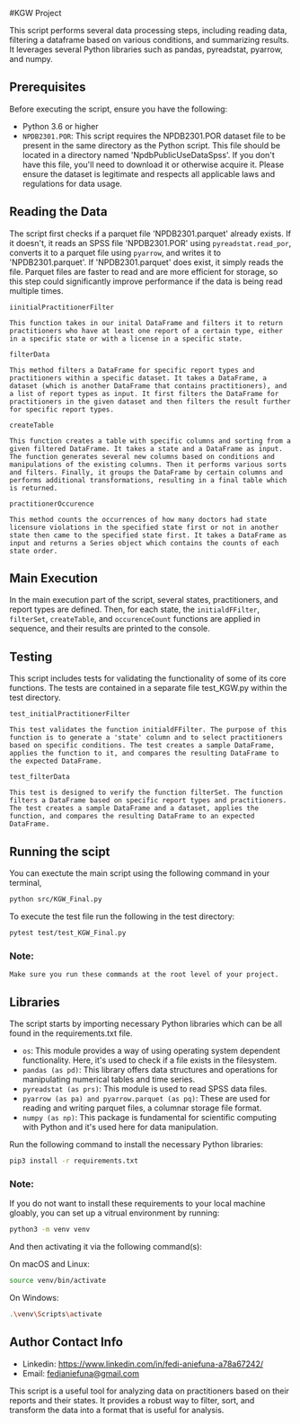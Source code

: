 #KGW Project

This script performs several data processing steps, including reading data, filtering a dataframe based on various conditions, and summarizing results. It leverages several Python libraries such as pandas, pyreadstat, pyarrow, and numpy.

## Prerequisites

Before executing the script, ensure you have the following:

- Python 3.6 or higher
- `NPDB2301.POR`: This script requires the NPDB2301.POR dataset file to be present in the same directory as the Python script. This file should be located in a directory named 'NpdbPublicUseDataSpss'. If you don't have this file, you'll need to download it or otherwise acquire it. Please ensure the dataset is legitimate and respects all applicable laws and regulations for data usage.

## Reading the Data

The script first checks if a parquet file 'NPDB2301.parquet' already exists. If it doesn't, it reads an SPSS file 'NPDB2301.POR' using `pyreadstat.read_por`, converts it to a parquet file using `pyarrow`, and writes it to 'NPDB2301.parquet'. If 'NPDB2301.parquet' does exist, it simply reads the file. Parquet files are faster to read and are more efficient for storage, so this step could significantly improve performance if the data is being read multiple times.


`iinitialPractitionerFilter`
    
    This function takes in our inital DataFrame and filters it to return practitioners who have at least one report of a certain type, either in a specific state or with a license in a specific state.

`filterData`

    This method filters a DataFrame for specific report types and practitioners within a specific dataset. It takes a DataFrame, a dataset (which is another DataFrame that contains practitioners), and a list of report types as input. It first filters the DataFrame for practitioners in the given dataset and then filters the result further for specific report types.

`createTable`

    This function creates a table with specific columns and sorting from a given filtered DataFrame. It takes a state and a DataFrame as input. The function generates several new columns based on conditions and manipulations of the existing columns. Then it performs various sorts and filters. Finally, it groups the DataFrame by certain columns and performs additional transformations, resulting in a final table which is returned.

`practitionerOccurence`

    This method counts the occurrences of how many doctors had state licensure violations in the specified state first or not in another state then came to the specified state first. It takes a DataFrame as input and returns a Series object which contains the counts of each state order.

## Main Execution

In the main execution part of the script, several states, practitioners, and report types are defined. Then, for each state, the `initialdFFilter`, `filterSet`, `createTable`, and `occurenceCount` functions are applied in sequence, and their results are printed to the console.

## Testing

This script includes tests for validating the functionality of some of its core functions. The tests are contained in a separate file test_KGW.py within the test directory.

`test_initialPractitionerFilter`

    This test validates the function initialdFFilter. The purpose of this function is to generate a 'state' column and to select practitioners based on specific conditions. The test creates a sample DataFrame, applies the function to it, and compares the resulting DataFrame to the expected DataFrame.

`test_filterData`

    This test is designed to verify the function filterSet. The function filters a DataFrame based on specific report types and practitioners. The test creates a sample DataFrame and a dataset, applies the function, and compares the resulting DataFrame to an expected DataFrame.

## Running the scipt

You can exectute the main script using the following command in your terminal, 

```bash
python src/KGW_Final.py
```
To execute the test file run the following in the test directory:
```bash
pytest test/test_KGW_Final.py
```
### Note: 
    Make sure you run these commands at the root level of your project.
## Libraries

The script starts by importing necessary Python libraries which can be all found in the requirements.txt file.

- `os`: This module provides a way of using operating system dependent functionality. Here, it's used to check if a file exists in the filesystem.
- `pandas (as pd)`: This library offers data structures and operations for manipulating numerical tables and time series. 
- `pyreadstat (as prs)`: This module is used to read SPSS data files.
- `pyarrow (as pa) and pyarrow.parquet (as pq)`: These are used for reading and writing parquet files, a columnar storage file format.
- `numpy (as np)`: This package is fundamental for scientific computing with Python and it's used here for data manipulation.

Run the following command to install the necessary Python libraries:

   ```bash
   pip3 install -r requirements.txt
   ```

### Note:

If you do not want to install these requirements to your local machine gloably, you can set up a vitrual environment by running:

```bash
python3 -m venv venv
```
And then activating it via the following command(s):

On macOS and Linux:
```bash
source venv/bin/activate
```
On Windows:
```bash
.\venv\Scripts\activate
```

## Author Contact Info 

 - Linkedin: https://www.linkedin.com/in/fedi-aniefuna-a78a67242/
 - Email: fedianiefuna@gmail.com




This script is a useful tool for analyzing data on practitioners based on their reports and their states. It provides a robust way to filter, sort, and transform the data into a format that is useful for analysis.

